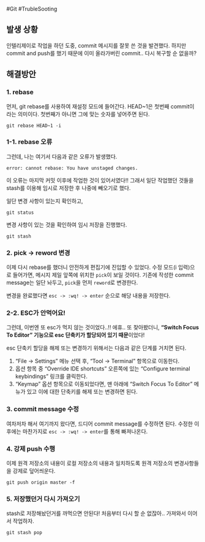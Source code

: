 #Git #TrubleSooting 

## 발생 상황
인텔리제이로 작업을 하던 도중, commit 메시지를 잘못 쓴 것을 발견했다. 하지만 commit and push를 했기 때문에 이미 올라가버린 commit.. 다시 복구할 순 없을까?

## 해결방안
### 1. rebase
먼저, git rebase를 사용하여 재설정 모드에 들어간다. HEAD~1은 첫번째 commit이라는 의미이다. 첫번째가 아니면 그에 맞는 숫자를 넣어주면 된다.

```shell
git rebase HEAD~1 -i   
```

### 1-1.  rebase 오류
그런데, 나는 여기서 다음과 같은 오류가 발생했다.

```shell
error: cannot rebase: You have unstaged changes.
```

이 오류는 마지막 커밋 이후에 작업한 것이 있어서였다!! 그래서 일단 작업했던 것들을 stash를 이용해 임시로 저장한 후 나중에 빼오기로 했다.

일단 변경 사항이 있는지 확인하고,

```shell
git status
```

변경 사항이 있는 것을 확인하여 임시 저장을 진행했다.

```shell
git stash
```

### 2.  pick → reword 변경
이제 다시 rebase를 했더니 안전하게 편집기에 진입할 수 있었다. 수정 모드(i 입력)으로 들어가면, 메시지 제일 앞쪽에 위치한 `pick`이 보일 것이다. 기존에 작성한 commit message는 일단 놔두고, `pick`을 먼저 `reword`로 변경한다.

변경을 완료했다면 `esc -> :wq! -> enter` 순으로 해당 내용을 저장한다.

### 2-2. ESC가 안먹어요!
그런데, 이번엔 또 esc가 먹지 않는 것이었다..!! 에휴..
또 찾아봤더니, **“Switch Focus To Editor” 기능으로 esc 단축키가 할당되어 있기 때문**이었다!

esc 단축키 할당을 해제 또는 변경하기 위해서는 다음과 같은 단계를 거치면 된다.
1. “File -> Settings” 메뉴 선택 후, “Tool -> Terminal” 항목으로 이동한다.
2. 옵션 항목 중 “Override IDE shortcuts” 오른쪽에 있는 “Configure terminal keybindings” 링크를 클릭한다.
3. “Keymap” 옵션 항목으로 이동되었다면, 맨 아래에 “Switch Focus To Editor” 메뉴가 있고 이에 대한 단축키를 해제 또는 변경하면 된다.

### 3. commit message 수정
여차저차 해서 여기까지 왔다면, 드디어 commit message를 수정하면 된다. 수정한 이후에는 마찬가지로 `esc -> :wq! -> enter`를 통해 빠져나온다.

### 4. 강제 push 수행
이제 원격 저장소의 내용이 로컬 저장소의 내용과 일치하도록 원격 저장소의 변경사항들을 강제로 덮어씌운다.

```shell
git push origin master -f
```

### 5. 저장했던거 다시 가져오기
stash로 저장해놨던거를 까먹으면 안된다! 처음부터 다시 할 순 없잖아.. 가져와서 이어서 작업하자.

```shell
git stash pop
```